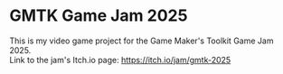 # GMTK Game Jam 2025
This is my video game project for the Game Maker's Toolkit Game Jam 2025.  
Link to the jam's Itch.io page: https://itch.io/jam/gmtk-2025
